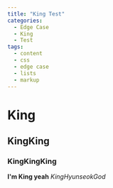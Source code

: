 ```yaml
---
title: "King Test"
categories:
  - Edge Case
  - King
  - Test
tags:
  - content
  - css
  - edge case
  - lists
  - markup
---
```


# King
## KingKing
### KingKingKing

**I'm King yeah**
*KingHyunseokGod*